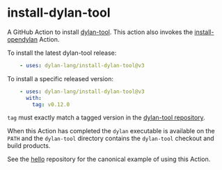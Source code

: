 # install-dylan-tool

A GitHub Action to install
[dylan-tool](https://github.com/dylan-lang/dylan-tool). This action also
invokes the
[install-opendylan](https://github.com/dylan-lang/install-opendylan) Action.

To install the latest dylan-tool release:

```yaml
    - uses: dylan-lang/install-dylan-tool@v3
```

To install a specific released version:

```yaml
    - uses: dylan-lang/install-dylan-tool@v3
      with:
        tag: v0.12.0
```

`tag` must exactly match a tagged version in the [dylan-tool
repository](https://github.com/dylan-lang/dylan-tool).

When this Action has completed the `dylan` executable is available on the
`PATH` and the `dylan-tool` directory contains the `dylan-tool` checkout and
build products.

See the [hello](https://github.com/cgay/hello) repository for the canonical
example of using this Action.
